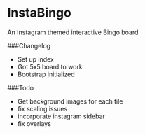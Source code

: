 InstaBingo
==========

An Instagram themed interactive Bingo board

###Changelog

- Set up index
- Got 5x5 board to work
- Bootstrap initialized 

###Todo

- Get background images for each tile
- fix scaling issues
- incorporate instagram sidebar
- fix overlays

